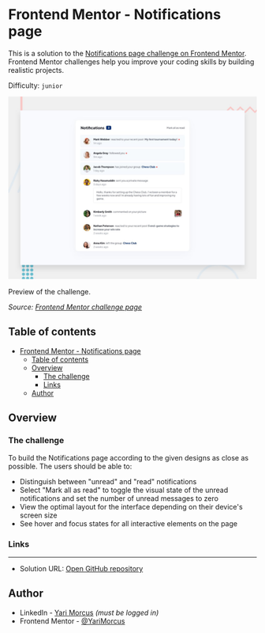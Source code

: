 # Frontend Mentor - Notifications page

This is a solution to the [Notifications page challenge on Frontend Mentor](https://www.frontendmentor.io/challenges/notifications-page-DqK5QAmKbC). Frontend Mentor challenges help you improve your coding skills by building realistic projects.

Difficulty: `junior`

[//]: # 'Insert screenshot below'

![Preview of the challenge](preview.jpg)

Preview of the challenge.

_Source: [Frontend Mentor challenge page](https://www.frontendmentor.io/challenges/notifications-page-DqK5QAmKbC)_

## Table of contents

- [Frontend Mentor - Notifications page](#frontend-mentor---notifications-page)
  - [Table of contents](#table-of-contents)
  - [Overview](#overview)
    - [The challenge](#the-challenge)
    - [Links](#links)
  - [Author](#author)

## Overview

### The challenge

To build the Notifications page according to the given designs as close as possible.
The users should be able to:

- Distinguish between "unread" and "read" notifications
- Select "Mark all as read" to toggle the visual state of the unread notifications and set the number of unread messages to zero
- View the optimal layout for the interface depending on their device's screen size
- See hover and focus states for all interactive elements on the page

### Links

---

- Solution URL: [Open GitHub repository](https://github.com/YariMorcus/fm-notifications-page)

[//]: # 'Insert following when online: - Live Site URL: [open Netlify / GitHub page][fill in link]'
[//]: # '## Project information'
[//]: # '### User stories and features'
[//]: # '1. As a user I want to generate a new piece of advice so I might be able to learn something from it'
[//]: # '**Feature**: A button that generates a new piece of advice based on an API call'
[//]: # 'Optional: ### Flowchart'
[//]: # 'Optional: insert flowchart link below'

## Author

- LinkedIn - [Yari Morcus](https://www.linkedin.com/in/yarimorcus) _(must be logged in)_
- Frontend Mentor - [@YariMorcus](https://www.frontendmentor.io/profile/YariMorcus)
